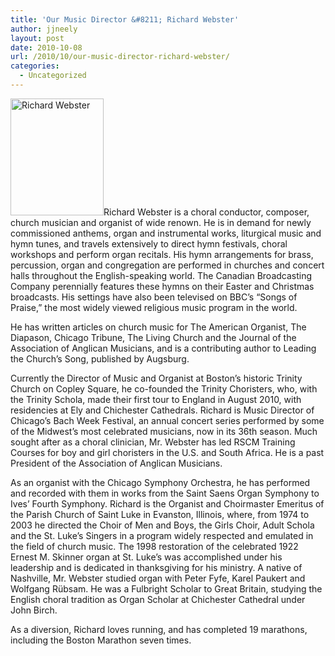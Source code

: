 ```yaml
---
title: 'Our Music Director &#8211; Richard Webster'
author: jjneely
layout: post
date: 2010-10-08
url: /2010/10/our-music-director-richard-webster/
categories:
  - Uncategorized
---
```

[<img class="size-full wp-image-128 alignleft" title="Richard-Webster-headshot" src="http://carolinarscm.org/cms/wp-content/uploads/2010/08/Richard-Webster-headshot.jpg" alt="Richard Webster" width="149" height="187" />][1]Richard Webster is a choral conductor, composer, church musician and organist of wide renown. He is in demand for newly commissioned anthems, organ and instrumental works, liturgical music and hymn tunes, and travels extensively to direct hymn festivals, choral workshops and perform organ recitals. His hymn arrangements for brass, percussion, organ and congregation are performed in churches and concert halls throughout the English-speaking world. The Canadian Broadcasting Company perennially features these hymns on their Easter and Christmas broadcasts. His settings have also been televised on BBC’s “Songs of Praise,” the most widely viewed religious music program in the world.

He has written articles on church music for The American Organist, The Diapason, Chicago Tribune, The Living Church and the Journal of the Association of Anglican Musicians, and is a contributing author to Leading the Church’s Song, published by Augsburg.

Currently the Director of Music and Organist at Boston&#8217;s historic Trinity Church on Copley Square, he co-founded the Trinity Choristers, who, with the Trinity Schola, made their first tour to England in August 2010, with residencies at Ely and Chichester Cathedrals. Richard is Music Director of Chicago&#8217;s Bach Week Festival, an annual concert series performed by some of the Midwest’s most celebrated musicians, now in its 36th season. Much sought after as a choral clinician, Mr. Webster has led RSCM Training Courses for boy and girl choristers in the U.S. and South Africa. He is a past President of the Association of Anglican Musicians.

As an organist with the Chicago Symphony Orchestra, he has performed and recorded with them in works from the Saint Saens Organ Symphony to Ives’ Fourth Symphony. Richard is the Organist and Choirmaster Emeritus of the Parish Church of Saint Luke in Evanston, Illinois, where, from 1974 to 2003 he directed the Choir of Men and Boys, the Girls Choir, Adult Schola and the St. Luke’s Singers in a program widely respected and emulated in the field of church music. The 1998 restoration of the celebrated 1922 Ernest M. Skinner organ at St. Luke’s was accomplished under his leadership and is dedicated in thanksgiving for his ministry. A native of Nashville, Mr. Webster studied organ with Peter Fyfe, Karel Paukert and Wolfgang Rübsam. He was a Fulbright Scholar to Great Britain, studying the English choral tradition as Organ Scholar at Chichester Cathedral under John Birch.

As a diversion, Richard loves running, and has completed 19 marathons, including the Boston Marathon seven times.

 [1]: http://carolinarscm.org/cms/wp-content/uploads/2010/08/Richard-Webster-headshot.jpg